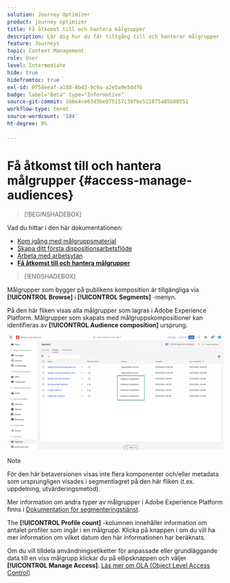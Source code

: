 ```yaml
---
solution: Journey Optimizer
product: journey optimizer
title: Få åtkomst till och hantera målgrupper
description: Lär dig hur du får tillgång till och hanterar målgrupper
feature: Journeys
topic: Content Management
role: User
level: Intermediate
hide: true
hidefromtoc: true
exl-id: 0758eeaf-a188-4b43-9c9a-a2e5a9e5dd76
badge: label="Beta" type="Informative"
source-git-commit: 160e4ce03d3be975157c30fbe511875a85b00551
workflow-type: tm+mt
source-wordcount: '184'
ht-degree: 0%

---
```


# Få åtkomst till och hantera målgrupper {#access-manage-audiences}

>[!BEGINSHADEBOX]

Vad du hittar i den här dokumentationen:

* [Kom igång med målgruppsmaterial](get-started-audience-orchestration.md)
* [Skapa ditt första dispositionsarbetsflöde](create-compositions.md)
* [Arbeta med arbetsytan](composition-canvas.md)
* **[Få åtkomst till och hantera målgrupper](access-audiences.md)**

>[!ENDSHADEBOX]

Målgrupper som bygger på publikens komposition är tillgängliga via **[!UICONTROL Browse]** i **[!UICONTROL Segments]** -menyn.

På den här fliken visas alla målgrupper som lagras i Adobe Experience Platform. Målgrupper som skapats med målgruppskompositioner kan identifieras av **[!UICONTROL Audience composition]** ursprung.

![](assets/audiences-list.png)

>[!NOTE]
>
>För den här betaversionen visas inte flera komponenter och/eller metadata som ursprungligen visades i segmentlagret på den här fliken (t.ex. uppdelning, utvärderingsmetod).
>
>Mer information om andra typer av målgrupper i Adobe Experience Platform finns i [Dokumentation för segmenteringstjänst](https://experienceleague.adobe.com/docs/experience-platform/segmentation/ui/overview.html).

The **[!UICONTROL Profile count]** -kolumnen innehåller information om antalet profiler som ingår i en målgrupp. Klicka på knappen i om du vill ha mer information om vilket datum den här informationen har beräknats.

Om du vill tilldela användningsetiketter för anpassade eller grundläggande data till en viss målgrupp klickar du på ellipsknappen och väljer **[!UICONTROL Manage Access]**. [Läs mer om OLA (Object Level Access Control)](../administration/object-based-access.md)

<!--
-edit an audience?
-->
